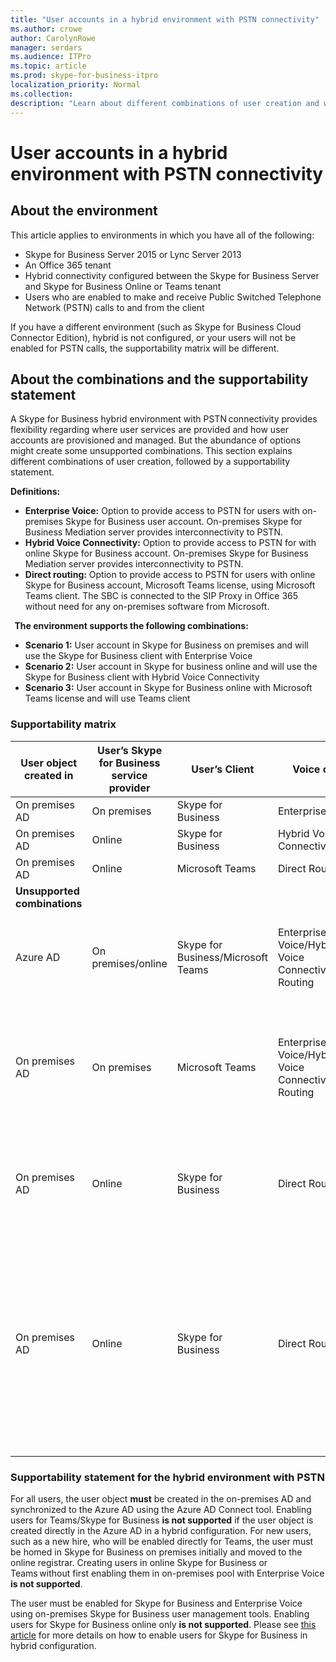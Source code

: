 ```yaml
---
title: "User accounts in a hybrid environment with PSTN connectivity"
ms.author: crowe
author: CarolynRowe
manager: serdars
ms.audience: ITPro
ms.topic: article
ms.prod: skype-for-business-itpro
localization_priority: Normal
ms.collection: 
description: "Learn about different combinations of user creation and which combinations are supported or unsupported."
---
```


# User accounts in a hybrid environment with PSTN connectivity

## About the environment

This article applies to environments in which you have all of the following: 
 
- Skype for Business Server 2015 or Lync Server 2013 
- An Office 365 tenant 
- Hybrid connectivity configured between the Skype for Business Server and Skype for Business Online or Teams tenant 
- Users who are enabled to make and receive Public Switched Telephone Network (PSTN) calls to and from the client

 
If you have a different environment (such as Skype for Business Cloud Connector Edition), hybrid is not configured, or your users will not be enabled for PSTN calls, the supportability matrix will be different.  

## About the combinations and the supportability statement  

A Skype for Business hybrid environment with PSTN connectivity provides flexibility regarding where user services are provided and how user accounts are provisioned and managed. But the abundance of options might create some unsupported combinations. This section explains different combinations of user creation, followed by a supportability statement.


**Definitions:**   
- **Enterprise Voice:** Option to provide access to PSTN for users with on-premises Skype for Business user account. On-premises Skype for Business Mediation server provides interconnectivity to PSTN.  
- **Hybrid Voice Connectivity:** Option to provide access to PSTN for with online Skype for Business account. On-premises Skype for Business Mediation server provides interconnectivity to PSTN. 
- **Direct routing:** Option to provide access to PSTN for users with online Skype for Business account, Microsoft Teams license, using Microsoft Teams client. The SBC is connected to the SIP Proxy in Office 365 without need for any on-premises software from Microsoft.

  
**The environment supports the following combinations:**
- **Scenario 1:** User account in Skype for Business on premises and will use the Skype for Business client with Enterprise Voice
- **Scenario 2:** User account in Skype for business online and will use the Skype for Business client with Hybrid Voice Connectivity
- **Scenario 3:** User account in Skype for Business online with Microsoft Teams license and will use Teams client
 
### Supportability matrix


|**User object created in**  |**User’s Skype for Business service provider**|**User’s Client**|**Voice option**|**Supported**|
|---------|---------|---------|---------|--------|
|On premises AD| On premises |Skype for Business   | Enterprise Voice   |Yes|
|On premises AD|Online| Skype for Business  | Hybrid Voice Connectivity   |Yes |
|On premises AD|Online |Microsoft Teams |Direct Routing  |Yes |
|**Unsupported combinations**    | |         |         |
|Azure AD| On premises/online | Skype for Business/Microsoft Teams|Enterprise Voice/Hybrid Voice Connectivity/Direct Routing  |No, user object MUST be created in on-premises AD first |
|On premises AD  |On premises| Microsoft Teams| Enterprise Voice/Hybrid Voice Connectivity/Direct Routing   |No, Microsoft Teams client is not supported with on-premises Skype for Business |
|On premises AD  |Online |Skype for Business | Direct Routing  | No, Skype for Business client is not supported with Direct Routing  |
|On premises AD  |Online |Skype for Business  | Direct Routing  |No, Direct Routing is not supported with Skype for Business client, and user must be enabled for Enterprise Voice in Skype for Business first  |
|   |         |         |         ||

### Supportability statement for the hybrid environment with PSTN

For all users, the user object **must** be created in the on-premises AD and synchronized to the Azure AD using the Azure AD Connect tool. Enabling users for Teams/Skype for Business **is not supported** if the user object is created directly in the Azure AD in a hybrid configuration. For new users, such as a new hire, who will be enabled directly for Teams, the user must be homed in Skype for Business on premises initially and moved to the online registrar. Creating users in online Skype for Business or Teams without first enabling them in on-premises pool with Enterprise Voice **is not supported**.
  

The user must be enabled for Skype for Business and Enterprise Voice using on-premises Skype for Business user management tools. Enabling users for Skype for Business online only **is not supported**. Please see [this article](enable-the-users-for-enterprise-voice-on-premises.md#special-considerations-when-enabling-users-for-enterprise-voice-on-premises) for more details on how to enable users for Skype for Business in hybrid configuration.